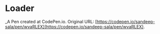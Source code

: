 # Loader
 _A Pen created at CodePen.io. Original URL: [https://codepen.io/sandeep-sala/pen/wvaRLEX](https://codepen.io/sandeep-sala/pen/wvaRLEX).

 